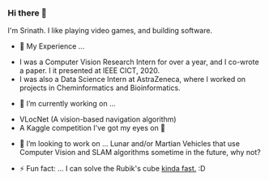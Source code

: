 ### Hi there 👋

I'm Srinath. I like playing video games, and building software.

- 🌱 My Experience ...
* I was a Computer Vision Research Intern for over a year, and I co-wrote a paper. I it presented at IEEE CICT, 2020. 
* I was also a Data Science Intern at AstraZeneca, where I worked on projects in Cheminformatics and Bioinformatics.

- 🔭 I’m currently working on ...
* VLocNet (A vision-based navigation algorithm)
* A Kaggle competition I've got my eyes on :eyes:	

- 👯 I’m looking to work on ...
Lunar and/or Martian Vehicles that use Computer Vision and SLAM algorithms sometime in the future, why not?

- ⚡ Fun fact: ...
I can solve the Rubik's cube [kinda fast.](https://www.worldcubeassociation.org/persons/2015SRIN10) :D

<!--
**srinathvrao/srinathvrao** is a ✨ _special_ ✨ repository because its `README.md` (this file) appears on your GitHub profile.

Here are some ideas to get you started:

- 🔭 I’m currently working on ...
- 🌱 I’m currently learning ...
- 👯 I’m looking to collaborate on ...
- 🤔 I’m looking for help with ...
- 💬 Ask me about ...
- 📫 How to reach me: ...
- 😄 Pronouns: ...
- ⚡ Fun fact: ...
-->
